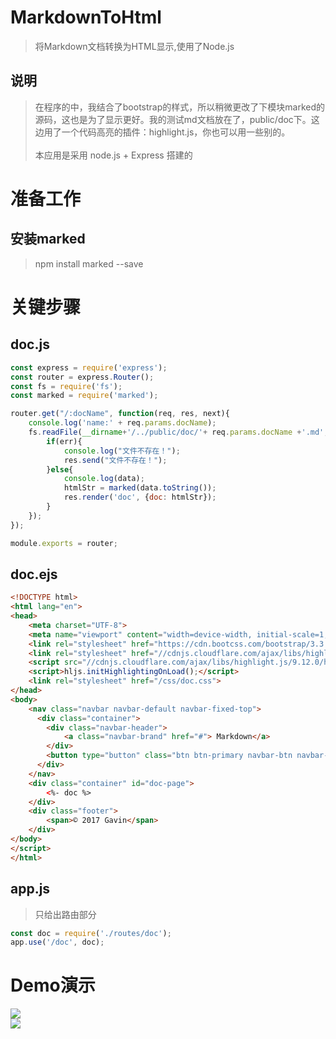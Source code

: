 # MarkdownToHtml
> 将Markdown文档转换为HTML显示,使用了Node.js

## 说明
> 在程序的中，我结合了bootstrap的样式，所以稍微更改了下模块marked的源码，这也是为了显示更好。我的测试md文档放在了，public/doc下。这边用了一个代码高亮的插件：highlight.js，你也可以用一些别的。<br><br>
> 本应用是采用 node.js + Express 搭建的

# 准备工作
## 安装marked
> npm install marked --save

# 关键步骤
## doc.js
``` Javascript
const express = require('express');
const router = express.Router();
const fs = require('fs');
const marked = require('marked');

router.get("/:docName", function(req, res, next){
    console.log('name:' + req.params.docName);
    fs.readFile(__dirname+'/../public/doc/'+ req.params.docName +'.md', function(err, data){
        if(err){
            console.log("文件不存在！");
            res.send("文件不存在！");
        }else{
            console.log(data);
            htmlStr = marked(data.toString());
            res.render('doc', {doc: htmlStr});
        }
    });
});

module.exports = router;
```
## doc.ejs
``` HTML
<!DOCTYPE html>
<html lang="en">
<head>
    <meta charset="UTF-8">
    <meta name="viewport" content="width=device-width, initial-scale=1, maximum-scale=1, user-scalable=no">
	<link rel="stylesheet" href="https://cdn.bootcss.com/bootstrap/3.3.7/css/bootstrap.min.css" integrity="sha384-BVYiiSIFeK1dGmJRAkycuHAHRg32OmUcww7on3RYdg4Va+PmSTsz/K68vbdEjh4u" crossorigin="anonymous">
	<link rel="stylesheet" href="//cdnjs.cloudflare.com/ajax/libs/highlight.js/9.12.0/styles/default.min.css">
	<script src="//cdnjs.cloudflare.com/ajax/libs/highlight.js/9.12.0/highlight.min.js"></script>
    <script>hljs.initHighlightingOnLoad();</script>
    <link rel="stylesheet" href="/css/doc.css">
</head>
<body>
    <nav class="navbar navbar-default navbar-fixed-top">
	  <div class="container">
	    <div class="navbar-header">
	     	<a class="navbar-brand" href="#"> Markdown</a>
	    </div>
	    <button type="button" class="btn btn-primary navbar-btn navbar-right" id="download"><span class="glyphicon glyphicon-download-alt"></span> Download</button>
	  </div>
	</nav>
	<div class="container" id="doc-page">
		<%- doc %>
	</div>
	<div class="footer">
		<span>© 2017 Gavin</span>
	</div>
</body>
</script>
</html>
```

## app.js
> 只给出路由部分

``` JavaScript
const doc = require('./routes/doc');
app.use('/doc', doc);
```

# Demo演示
![](http://i.imgur.com/ODAYGbi.png)<br>
![](http://i.imgur.com/g0CeOaR.png)
